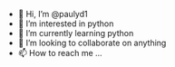 - 👋 Hi, I’m @paulyd1
- 👀 I’m interested in python
- 🌱 I’m currently learning python
- 💞️ I’m looking to collaborate on anything
- 📫 How to reach me ...

<!---
paulyd1/paulyd1 is a ✨ special ✨ repository because its `README.md` (this file) appears on your GitHub profile.
You can click the Preview link to take a look at your changes.
--->
